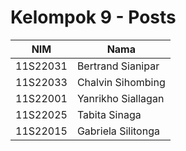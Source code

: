 # Kelompok 9 - Posts

| NIM      | Nama               |
|----------|--------------------|
| 11S22031 | Bertrand Sianipar  |
| 11S22033 | Chalvin Sihombing  |
| 11S22001 | Yanrikho Siallagan |
| 11S22025 | Tabita Sinaga      |
| 11S22015 | Gabriela Silitonga |
